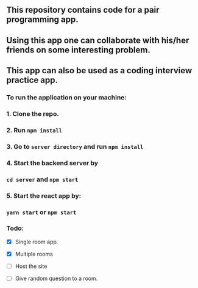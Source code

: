 ## This repository contains code for a pair programming app.
## Using this app one can collaborate with his/her friends on some interesting problem. 
## This app can also be used as a coding interview practice app.

### To run the application on your machine: 
### 1. Clone the repo.
### 2. Run `npm install`
### 3. Go to `server directory` and run `npm install`

### 4. Start the backend server by 
### `cd server` and `npm start`

### 5. Start the react app by: 

### `yarn start` or `npm start`

### Todo:
- [x] Single room app.
- [x] Multiple rooms
- [ ] Host the site
- [ ] Give random question to a room.

